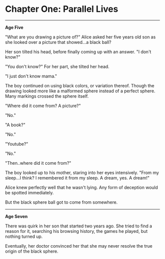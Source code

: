# Chapter One: Parallel Lives


***
**Age Five**

"What are you drawing a picture of?" Alice asked her five years old son as she looked over a picture that showed...a black ball?

Her son tilted his head, before finally coming up with an answer. "I don't know?"

"You don't know?" For her part, she tilted her head.

"I just don't know mama."

The boy continued on using black colors, or variation thereof. Though the drawing looked more like a malformed sphere instead of a perfect sphere. Many markings crossed the sphere itself.

"Where did it come from? A picture?"

"No."

"A book?"

"No."

"Youtube?"

"No."

"Then..where did it come from?"

The boy looked up to his mother, staring into her eyes intensively. "From my sleep...I think? I remembered it from my sleep. A dream, yes. A dream!"

Alice knew perfectly well that he wasn't lying. Any form of deception would be spotted immediately.

But the black sphere ball got to come from somewhere.

***
**Age Seven**

There was quirk in her son that started two years ago. She tried to find a reason for it, searching his browsing history, the games he played, but nothing turned up.

Eventually, her doctor convinced her that she may never resolve the true origin of the black sphere.
